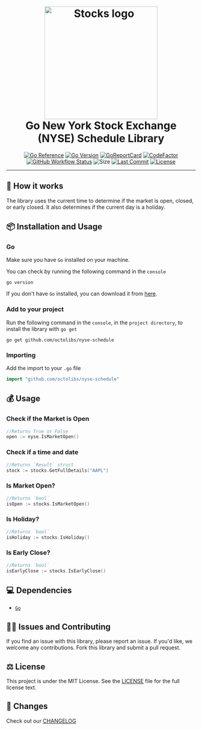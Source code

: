 <div align="center">
	<h1><img alt="Stocks logo" src="https://github.com/octolibs/nyse-schedule/blob/main/timetable.png" height="300" /><br />
		Go New York Stock Exchange (NYSE) Schedule Library
	</h1>

[![Go Reference](https://pkg.go.dev/badge/octolibs/nyse-schedule.svg)](https://pkg.go.dev/github.com/octolibs/nyse-schedule) [![Go Version](https://img.shields.io/github/go-mod/go-version/octolibs/nyse-schedule)](https://go.dev/) [![GoReportCard](https://goreportcard.com/badge/github.com/octolibs/nyse-schedule)](https://goreportcard.com/report/github.com/octolibs/nyse-schedule) [![CodeFactor](https://www.codefactor.io/repository/github/octolibs/nyse-schedule/badge)](https://www.codefactor.io/repository/github/octolibs/nyse-schedule) [![GitHub Workflow Status](https://img.shields.io/github/actions/workflow/status/octolibs/nyse-schedule/.github/workflows/go.yml)](https://github.com/octolibs/nyse-schedule/blob/main/.github/workflows/go.yml) ![Size](https://img.shields.io/github/languages/code-size/octolibs/nyse-schedule) [![Last Commit](https://img.shields.io/github/last-commit/octolibs/nyse-schedule)](https://github.com/octolibs/nyse-schedule/commits/main) [![License](https://img.shields.io/github/license/octolibs/nyse-schedule)](https://github.com/octolibs/nyse-schedule/blob/main/LICENSE)

</div>
<hr/>

## 🌟 How it works

The library uses the current time to determine if the market is open, closed, or early closed. It also determines if the current day is a holiday.

## 📦 Installation and Usage

### Go

Make sure you have `Go` installed on your machine.

You can check by running the following command in the `console`

```plain
go version
```

If you don't have `Go` installed, you can download it from [here](https://go.dev/dl/).

### Add to your project

Run the following command in the `console`, in the `project directory`, to install the library with `go get`

```plain
go get github.com/octolibs/nyse-schedule
```

### Importing

Add the import to your `.go` file

```go
import "github.com/octolibs/nyse-schedule"
```

## 💰 Usage

### Check if the Market is Open

```go
//Returns True or False
open := nyse.IsMarketOpen()
```

### Check if a time and date

```go
//Returns `Result` struct
stock := stocks.GetFullDetails("AAPL")
```

### Is Market Open?

```go
//Returns `bool`
isOpen := stocks.IsMarketOpen()
```

### Is Holiday?

```go
//Returns `bool`
isHoliday := stocks.IsHoliday()
```

### Is Early Close?

```go
//Returns `bool`
isEarlyClose := stocks.IsEarlyClose()
```

## 💻 Dependencies

- [`Go`](https://go.dev/)

## 🙇‍♂️ Issues and Contributing

If you find an issue with this library, please report an issue. If you'd
like, we welcome any contributions. Fork this library and submit a pull
request.

## ⚖️ License

This project is under the MIT License. See the [LICENSE](https://github.com/octolibs/nyse-schedule/blob/main/LICENSE) file for the full license text.

## 📜 Changes

Check out our [CHANGELOG](https://github.com/octolibs/nyse-schedule/blob/main/CHANGELOG.md)
